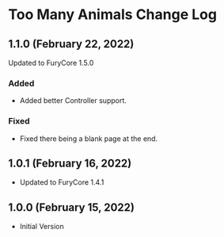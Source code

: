 # Too Many Animals Change Log

## 1.1.0 (February 22, 2022)

Updated to FuryCore 1.5.0

### Added

* Added better Controller support.

### Fixed

* Fixed there being a blank page at the end.

## 1.0.1 (February 16, 2022)

* Updated to FuryCore 1.4.1

## 1.0.0 (February 15, 2022)

* Initial Version